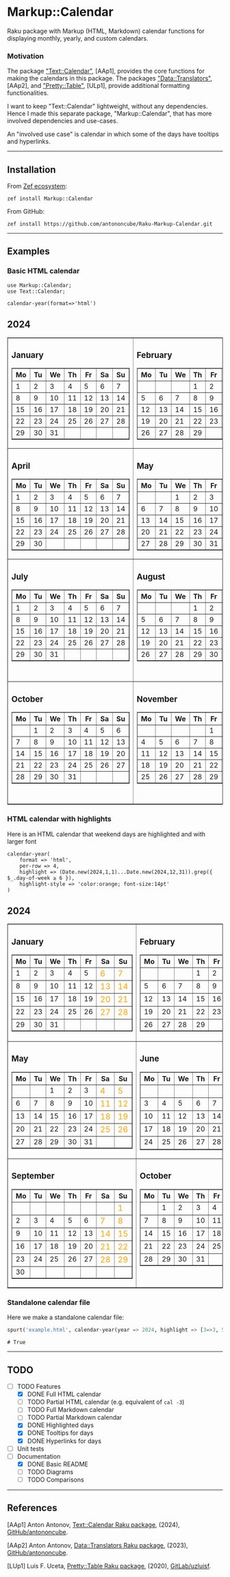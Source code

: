 # Markup::Calendar

Raku package with Markup (HTML, Markdown) calendar functions for displaying monthly, yearly, and custom calendars.

### Motivation

The package 
["Text::Calendar"](https://raku.land/zef:antononcube/Text::Calendar), [AAp1], 
provides the core functions for making the calendars in this package.
The packages 
["Data::Translators"](https://raku.land/zef:antononcube/Data::Translators), [AAp2], and 
["Pretty::Table"](https://raku.land/cpan:ANTONOV/Pretty::Table), [ULp1],
provide additional formatting functionalities.

I want to keep "Text::Calendar" lightweight, without any dependencies. Hence I made this separate 
package, "Markup::Calendar", that has more involved dependencies and use-cases.

An "involved use case" is calendar in which some of the days have tooltips and hyperlinks. 

-----

## Installation

From [Zef ecosystem](https://raku.land):

```
zef install Markup::Calendar
```

From GitHub:

```
zef install https://github.com/antononcube/Raku-Markup-Calendar.git
```

-----

## Examples

### Basic HTML calendar

```raku, results=asis
use Markup::Calendar;
use Text::Calendar;

calendar-year(format=>'html')
```
<style>td { vertical-align: top;a}</style><table border="1"><h2>2024</h2><tbody><tr><td><h3>January</h3><table border="1"><thead><tr><th>Mo</th><th>Tu</th><th>We</th><th>Th</th><th>Fr</th><th>Sa</th><th>Su</th></tr></thead><tbody><tr><td>1</td><td>2</td><td>3</td><td>4</td><td>5</td><td>6</td><td>7</td></tr><tr><td>8</td><td>9</td><td>10</td><td>11</td><td>12</td><td>13</td><td>14</td></tr><tr><td>15</td><td>16</td><td>17</td><td>18</td><td>19</td><td>20</td><td>21</td></tr><tr><td>22</td><td>23</td><td>24</td><td>25</td><td>26</td><td>27</td><td>28</td></tr><tr><td>29</td><td>30</td><td>31</td><td>  </td><td>  </td><td>  </td><td>  </td></tr></tbody></table></td><td><h3>February</h3><table border="1"><thead><tr><th>Mo</th><th>Tu</th><th>We</th><th>Th</th><th>Fr</th><th>Sa</th><th>Su</th></tr></thead><tbody><tr><td>  </td><td>  </td><td>  </td><td>1</td><td>2</td><td>3</td><td>4</td></tr><tr><td>5</td><td>6</td><td>7</td><td>8</td><td>9</td><td>10</td><td>11</td></tr><tr><td>12</td><td>13</td><td>14</td><td>15</td><td>16</td><td>17</td><td>18</td></tr><tr><td>19</td><td>20</td><td>21</td><td>22</td><td>23</td><td>24</td><td>25</td></tr><tr><td>26</td><td>27</td><td>28</td><td>29</td><td>  </td><td>  </td><td>  </td></tr></tbody></table></td><td><h3>March</h3><table border="1"><thead><tr><th>Mo</th><th>Tu</th><th>We</th><th>Th</th><th>Fr</th><th>Sa</th><th>Su</th></tr></thead><tbody><tr><td>  </td><td>  </td><td>  </td><td>  </td><td>1</td><td>2</td><td>3</td></tr><tr><td>4</td><td>5</td><td>6</td><td>7</td><td>8</td><td>9</td><td>10</td></tr><tr><td>11</td><td>12</td><td>13</td><td>14</td><td>15</td><td>16</td><td>17</td></tr><tr><td>18</td><td>19</td><td>20</td><td>21</td><td>22</td><td>23</td><td>24</td></tr><tr><td>25</td><td>26</td><td>27</td><td>28</td><td>29</td><td>30</td><td>31</td></tr></tbody></table></td></tr><tr><td><h3>April</h3><table border="1"><thead><tr><th>Mo</th><th>Tu</th><th>We</th><th>Th</th><th>Fr</th><th>Sa</th><th>Su</th></tr></thead><tbody><tr><td>1</td><td>2</td><td>3</td><td>4</td><td>5</td><td>6</td><td>7</td></tr><tr><td>8</td><td>9</td><td>10</td><td>11</td><td>12</td><td>13</td><td>14</td></tr><tr><td>15</td><td>16</td><td>17</td><td>18</td><td>19</td><td>20</td><td>21</td></tr><tr><td>22</td><td>23</td><td>24</td><td>25</td><td>26</td><td>27</td><td>28</td></tr><tr><td>29</td><td>30</td><td>  </td><td>  </td><td>  </td><td>  </td><td>  </td></tr></tbody></table></td><td><h3>May</h3><table border="1"><thead><tr><th>Mo</th><th>Tu</th><th>We</th><th>Th</th><th>Fr</th><th>Sa</th><th>Su</th></tr></thead><tbody><tr><td>  </td><td>  </td><td>1</td><td>2</td><td>3</td><td>4</td><td>5</td></tr><tr><td>6</td><td>7</td><td>8</td><td>9</td><td>10</td><td>11</td><td>12</td></tr><tr><td>13</td><td>14</td><td>15</td><td>16</td><td>17</td><td>18</td><td>19</td></tr><tr><td>20</td><td>21</td><td>22</td><td>23</td><td>24</td><td>25</td><td>26</td></tr><tr><td>27</td><td>28</td><td>29</td><td>30</td><td>31</td><td>  </td><td>  </td></tr></tbody></table></td><td><h3>June</h3><table border="1"><thead><tr><th>Mo</th><th>Tu</th><th>We</th><th>Th</th><th>Fr</th><th>Sa</th><th>Su</th></tr></thead><tbody><tr><td>  </td><td>  </td><td>  </td><td>  </td><td>  </td><td>1</td><td>2</td></tr><tr><td>3</td><td>4</td><td>5</td><td>6</td><td>7</td><td>8</td><td>9</td></tr><tr><td>10</td><td>11</td><td>12</td><td>13</td><td>14</td><td>15</td><td>16</td></tr><tr><td>17</td><td>18</td><td>19</td><td>20</td><td>21</td><td>22</td><td>23</td></tr><tr><td>24</td><td>25</td><td>26</td><td>27</td><td>28</td><td>29</td><td>30</td></tr></tbody></table></td></tr><tr><td><h3>July</h3><table border="1"><thead><tr><th>Mo</th><th>Tu</th><th>We</th><th>Th</th><th>Fr</th><th>Sa</th><th>Su</th></tr></thead><tbody><tr><td>1</td><td>2</td><td>3</td><td>4</td><td>5</td><td>6</td><td>7</td></tr><tr><td>8</td><td>9</td><td>10</td><td>11</td><td>12</td><td>13</td><td>14</td></tr><tr><td>15</td><td>16</td><td>17</td><td>18</td><td>19</td><td>20</td><td>21</td></tr><tr><td>22</td><td>23</td><td>24</td><td>25</td><td>26</td><td>27</td><td>28</td></tr><tr><td>29</td><td>30</td><td>31</td><td>  </td><td>  </td><td>  </td><td>  </td></tr></tbody></table></td><td><h3>August</h3><table border="1"><thead><tr><th>Mo</th><th>Tu</th><th>We</th><th>Th</th><th>Fr</th><th>Sa</th><th>Su</th></tr></thead><tbody><tr><td>  </td><td>  </td><td>  </td><td>1</td><td>2</td><td>3</td><td>4</td></tr><tr><td>5</td><td>6</td><td>7</td><td>8</td><td>9</td><td>10</td><td>11</td></tr><tr><td>12</td><td>13</td><td>14</td><td>15</td><td>16</td><td>17</td><td>18</td></tr><tr><td>19</td><td>20</td><td>21</td><td>22</td><td>23</td><td>24</td><td>25</td></tr><tr><td>26</td><td>27</td><td>28</td><td>29</td><td>30</td><td>31</td><td>  </td></tr></tbody></table></td><td><h3>September</h3><table border="1"><thead><tr><th>Mo</th><th>Tu</th><th>We</th><th>Th</th><th>Fr</th><th>Sa</th><th>Su</th></tr></thead><tbody><tr><td>  </td><td>  </td><td>  </td><td>  </td><td>  </td><td>  </td><td>1</td></tr><tr><td>2</td><td>3</td><td>4</td><td>5</td><td>6</td><td>7</td><td>8</td></tr><tr><td>9</td><td>10</td><td>11</td><td>12</td><td>13</td><td>14</td><td>15</td></tr><tr><td>16</td><td>17</td><td>18</td><td>19</td><td>20</td><td>21</td><td>22</td></tr><tr><td>23</td><td>24</td><td>25</td><td>26</td><td>27</td><td>28</td><td>29</td></tr><tr><td>30</td><td>  </td><td>  </td><td>  </td><td>  </td><td>  </td><td>  </td></tr></tbody></table></td></tr><tr><td><h3>October</h3><table border="1"><thead><tr><th>Mo</th><th>Tu</th><th>We</th><th>Th</th><th>Fr</th><th>Sa</th><th>Su</th></tr></thead><tbody><tr><td>  </td><td>1</td><td>2</td><td>3</td><td>4</td><td>5</td><td>6</td></tr><tr><td>7</td><td>8</td><td>9</td><td>10</td><td>11</td><td>12</td><td>13</td></tr><tr><td>14</td><td>15</td><td>16</td><td>17</td><td>18</td><td>19</td><td>20</td></tr><tr><td>21</td><td>22</td><td>23</td><td>24</td><td>25</td><td>26</td><td>27</td></tr><tr><td>28</td><td>29</td><td>30</td><td>31</td><td>  </td><td>  </td><td>  </td></tr></tbody></table></td><td><h3>November</h3><table border="1"><thead><tr><th>Mo</th><th>Tu</th><th>We</th><th>Th</th><th>Fr</th><th>Sa</th><th>Su</th></tr></thead><tbody><tr><td>  </td><td>  </td><td>  </td><td>  </td><td>1</td><td>2</td><td>3</td></tr><tr><td>4</td><td>5</td><td>6</td><td>7</td><td>8</td><td>9</td><td>10</td></tr><tr><td>11</td><td>12</td><td>13</td><td>14</td><td>15</td><td>16</td><td>17</td></tr><tr><td>18</td><td>19</td><td>20</td><td>21</td><td>22</td><td>23</td><td>24</td></tr><tr><td>25</td><td>26</td><td>27</td><td>28</td><td>29</td><td>30</td><td>  </td></tr></tbody></table></td><td><h3>December</h3><table border="1"><thead><tr><th>Mo</th><th>Tu</th><th>We</th><th>Th</th><th>Fr</th><th>Sa</th><th>Su</th></tr></thead><tbody><tr><td>  </td><td>  </td><td>  </td><td>  </td><td>  </td><td>  </td><td>1</td></tr><tr><td>2</td><td>3</td><td>4</td><td>5</td><td>6</td><td>7</td><td>8</td></tr><tr><td>9</td><td>10</td><td>11</td><td>12</td><td>13</td><td>14</td><td>15</td></tr><tr><td>16</td><td>17</td><td>18</td><td>19</td><td>20</td><td>21</td><td>22</td></tr><tr><td>23</td><td>24</td><td>25</td><td>26</td><td>27</td><td>28</td><td>29</td></tr><tr><td>30</td><td>31</td><td>  </td><td>  </td><td>  </td><td>  </td><td>  </td></tr></tbody></table></td></tr></tbody></table>


### HTML calendar with highlights 

Here is an HTML calendar that weekend days are highlighted and with larger font

```raku, results=asis
calendar-year(
    format => 'html', 
    per-row => 4, 
    highlight => (Date.new(2024,1,1)...Date.new(2024,12,31)).grep({ $_.day-of-week ≥ 6 }),
    highlight-style => 'color:orange; font-size:14pt'
)
```
<style>td { vertical-align: top;a}</style><table border="1"><h2>2024</h2><tbody><tr><td><h3>January</h3><table border="1"><thead><tr><th>Mo</th><th>Tu</th><th>We</th><th>Th</th><th>Fr</th><th>Sa</th><th>Su</th></tr></thead><tbody><tr><td>1</td><td>2</td><td>3</td><td>4</td><td>5</td><td><span style="color:orange; font-size:14pt">6</span></td><td><span style="color:orange; font-size:14pt">7</span></td></tr><tr><td>8</td><td>9</td><td>10</td><td>11</td><td>12</td><td><span style="color:orange; font-size:14pt">13</span></td><td><span style="color:orange; font-size:14pt">14</span></td></tr><tr><td>15</td><td>16</td><td>17</td><td>18</td><td>19</td><td><span style="color:orange; font-size:14pt">20</span></td><td><span style="color:orange; font-size:14pt">21</span></td></tr><tr><td>22</td><td>23</td><td>24</td><td>25</td><td>26</td><td><span style="color:orange; font-size:14pt">27</span></td><td><span style="color:orange; font-size:14pt">28</span></td></tr><tr><td>29</td><td>30</td><td>31</td><td>  </td><td>  </td><td>  </td><td>  </td></tr></tbody></table></td><td><h3>February</h3><table border="1"><thead><tr><th>Mo</th><th>Tu</th><th>We</th><th>Th</th><th>Fr</th><th>Sa</th><th>Su</th></tr></thead><tbody><tr><td>  </td><td>  </td><td>  </td><td>1</td><td>2</td><td><span style="color:orange; font-size:14pt">3</span></td><td><span style="color:orange; font-size:14pt">4</span></td></tr><tr><td>5</td><td>6</td><td>7</td><td>8</td><td>9</td><td><span style="color:orange; font-size:14pt">10</span></td><td><span style="color:orange; font-size:14pt">11</span></td></tr><tr><td>12</td><td>13</td><td>14</td><td>15</td><td>16</td><td><span style="color:orange; font-size:14pt">17</span></td><td><span style="color:orange; font-size:14pt">18</span></td></tr><tr><td>19</td><td>20</td><td>21</td><td>22</td><td>23</td><td><span style="color:orange; font-size:14pt">24</span></td><td><span style="color:orange; font-size:14pt">25</span></td></tr><tr><td>26</td><td>27</td><td>28</td><td>29</td><td>  </td><td>  </td><td>  </td></tr></tbody></table></td><td><h3>March</h3><table border="1"><thead><tr><th>Mo</th><th>Tu</th><th>We</th><th>Th</th><th>Fr</th><th>Sa</th><th>Su</th></tr></thead><tbody><tr><td>  </td><td>  </td><td>  </td><td>  </td><td>1</td><td><span style="color:orange; font-size:14pt">2</span></td><td><span style="color:orange; font-size:14pt">3</span></td></tr><tr><td>4</td><td>5</td><td>6</td><td>7</td><td>8</td><td><span style="color:orange; font-size:14pt">9</span></td><td><span style="color:orange; font-size:14pt">10</span></td></tr><tr><td>11</td><td>12</td><td>13</td><td>14</td><td>15</td><td><span style="color:orange; font-size:14pt">16</span></td><td><span style="color:orange; font-size:14pt">17</span></td></tr><tr><td>18</td><td>19</td><td>20</td><td>21</td><td>22</td><td><span style="color:orange; font-size:14pt">23</span></td><td><span style="color:orange; font-size:14pt">24</span></td></tr><tr><td>25</td><td>26</td><td>27</td><td>28</td><td>29</td><td><span style="color:orange; font-size:14pt">30</span></td><td><span style="color:orange; font-size:14pt">31</span></td></tr></tbody></table></td><td><h3>April</h3><table border="1"><thead><tr><th>Mo</th><th>Tu</th><th>We</th><th>Th</th><th>Fr</th><th>Sa</th><th>Su</th></tr></thead><tbody><tr><td>1</td><td>2</td><td>3</td><td>4</td><td>5</td><td><span style="color:orange; font-size:14pt">6</span></td><td><span style="color:orange; font-size:14pt">7</span></td></tr><tr><td>8</td><td>9</td><td>10</td><td>11</td><td>12</td><td><span style="color:orange; font-size:14pt">13</span></td><td><span style="color:orange; font-size:14pt">14</span></td></tr><tr><td>15</td><td>16</td><td>17</td><td>18</td><td>19</td><td><span style="color:orange; font-size:14pt">20</span></td><td><span style="color:orange; font-size:14pt">21</span></td></tr><tr><td>22</td><td>23</td><td>24</td><td>25</td><td>26</td><td><span style="color:orange; font-size:14pt">27</span></td><td><span style="color:orange; font-size:14pt">28</span></td></tr><tr><td>29</td><td>30</td><td>  </td><td>  </td><td>  </td><td>  </td><td>  </td></tr></tbody></table></td></tr><tr><td><h3>May</h3><table border="1"><thead><tr><th>Mo</th><th>Tu</th><th>We</th><th>Th</th><th>Fr</th><th>Sa</th><th>Su</th></tr></thead><tbody><tr><td>  </td><td>  </td><td>1</td><td>2</td><td>3</td><td><span style="color:orange; font-size:14pt">4</span></td><td><span style="color:orange; font-size:14pt">5</span></td></tr><tr><td>6</td><td>7</td><td>8</td><td>9</td><td>10</td><td><span style="color:orange; font-size:14pt">11</span></td><td><span style="color:orange; font-size:14pt">12</span></td></tr><tr><td>13</td><td>14</td><td>15</td><td>16</td><td>17</td><td><span style="color:orange; font-size:14pt">18</span></td><td><span style="color:orange; font-size:14pt">19</span></td></tr><tr><td>20</td><td>21</td><td>22</td><td>23</td><td>24</td><td><span style="color:orange; font-size:14pt">25</span></td><td><span style="color:orange; font-size:14pt">26</span></td></tr><tr><td>27</td><td>28</td><td>29</td><td>30</td><td>31</td><td>  </td><td>  </td></tr></tbody></table></td><td><h3>June</h3><table border="1"><thead><tr><th>Mo</th><th>Tu</th><th>We</th><th>Th</th><th>Fr</th><th>Sa</th><th>Su</th></tr></thead><tbody><tr><td>  </td><td>  </td><td>  </td><td>  </td><td>  </td><td><span style="color:orange; font-size:14pt">1</span></td><td><span style="color:orange; font-size:14pt">2</span></td></tr><tr><td>3</td><td>4</td><td>5</td><td>6</td><td>7</td><td><span style="color:orange; font-size:14pt">8</span></td><td><span style="color:orange; font-size:14pt">9</span></td></tr><tr><td>10</td><td>11</td><td>12</td><td>13</td><td>14</td><td><span style="color:orange; font-size:14pt">15</span></td><td><span style="color:orange; font-size:14pt">16</span></td></tr><tr><td>17</td><td>18</td><td>19</td><td>20</td><td>21</td><td><span style="color:orange; font-size:14pt">22</span></td><td><span style="color:orange; font-size:14pt">23</span></td></tr><tr><td>24</td><td>25</td><td>26</td><td>27</td><td>28</td><td><span style="color:orange; font-size:14pt">29</span></td><td><span style="color:orange; font-size:14pt">30</span></td></tr></tbody></table></td><td><h3>July</h3><table border="1"><thead><tr><th>Mo</th><th>Tu</th><th>We</th><th>Th</th><th>Fr</th><th>Sa</th><th>Su</th></tr></thead><tbody><tr><td>1</td><td>2</td><td>3</td><td>4</td><td>5</td><td><span style="color:orange; font-size:14pt">6</span></td><td><span style="color:orange; font-size:14pt">7</span></td></tr><tr><td>8</td><td>9</td><td>10</td><td>11</td><td>12</td><td><span style="color:orange; font-size:14pt">13</span></td><td><span style="color:orange; font-size:14pt">14</span></td></tr><tr><td>15</td><td>16</td><td>17</td><td>18</td><td>19</td><td><span style="color:orange; font-size:14pt">20</span></td><td><span style="color:orange; font-size:14pt">21</span></td></tr><tr><td>22</td><td>23</td><td>24</td><td>25</td><td>26</td><td><span style="color:orange; font-size:14pt">27</span></td><td><span style="color:orange; font-size:14pt">28</span></td></tr><tr><td>29</td><td>30</td><td>31</td><td>  </td><td>  </td><td>  </td><td>  </td></tr></tbody></table></td><td><h3>August</h3><table border="1"><thead><tr><th>Mo</th><th>Tu</th><th>We</th><th>Th</th><th>Fr</th><th>Sa</th><th>Su</th></tr></thead><tbody><tr><td>  </td><td>  </td><td>  </td><td>1</td><td>2</td><td><span style="color:orange; font-size:14pt">3</span></td><td><span style="color:orange; font-size:14pt">4</span></td></tr><tr><td>5</td><td>6</td><td>7</td><td>8</td><td>9</td><td><span style="color:orange; font-size:14pt">10</span></td><td><span style="color:orange; font-size:14pt">11</span></td></tr><tr><td>12</td><td>13</td><td>14</td><td>15</td><td>16</td><td><span style="color:orange; font-size:14pt">17</span></td><td><span style="color:orange; font-size:14pt">18</span></td></tr><tr><td>19</td><td>20</td><td>21</td><td>22</td><td>23</td><td><span style="color:orange; font-size:14pt">24</span></td><td><span style="color:orange; font-size:14pt">25</span></td></tr><tr><td>26</td><td>27</td><td>28</td><td>29</td><td>30</td><td><span style="color:orange; font-size:14pt">31</span></td><td>  </td></tr></tbody></table></td></tr><tr><td><h3>September</h3><table border="1"><thead><tr><th>Mo</th><th>Tu</th><th>We</th><th>Th</th><th>Fr</th><th>Sa</th><th>Su</th></tr></thead><tbody><tr><td>  </td><td>  </td><td>  </td><td>  </td><td>  </td><td>  </td><td><span style="color:orange; font-size:14pt">1</span></td></tr><tr><td>2</td><td>3</td><td>4</td><td>5</td><td>6</td><td><span style="color:orange; font-size:14pt">7</span></td><td><span style="color:orange; font-size:14pt">8</span></td></tr><tr><td>9</td><td>10</td><td>11</td><td>12</td><td>13</td><td><span style="color:orange; font-size:14pt">14</span></td><td><span style="color:orange; font-size:14pt">15</span></td></tr><tr><td>16</td><td>17</td><td>18</td><td>19</td><td>20</td><td><span style="color:orange; font-size:14pt">21</span></td><td><span style="color:orange; font-size:14pt">22</span></td></tr><tr><td>23</td><td>24</td><td>25</td><td>26</td><td>27</td><td><span style="color:orange; font-size:14pt">28</span></td><td><span style="color:orange; font-size:14pt">29</span></td></tr><tr><td>30</td><td>  </td><td>  </td><td>  </td><td>  </td><td>  </td><td>  </td></tr></tbody></table></td><td><h3>October</h3><table border="1"><thead><tr><th>Mo</th><th>Tu</th><th>We</th><th>Th</th><th>Fr</th><th>Sa</th><th>Su</th></tr></thead><tbody><tr><td>  </td><td>1</td><td>2</td><td>3</td><td>4</td><td><span style="color:orange; font-size:14pt">5</span></td><td><span style="color:orange; font-size:14pt">6</span></td></tr><tr><td>7</td><td>8</td><td>9</td><td>10</td><td>11</td><td><span style="color:orange; font-size:14pt">12</span></td><td><span style="color:orange; font-size:14pt">13</span></td></tr><tr><td>14</td><td>15</td><td>16</td><td>17</td><td>18</td><td><span style="color:orange; font-size:14pt">19</span></td><td><span style="color:orange; font-size:14pt">20</span></td></tr><tr><td>21</td><td>22</td><td>23</td><td>24</td><td>25</td><td><span style="color:orange; font-size:14pt">26</span></td><td><span style="color:orange; font-size:14pt">27</span></td></tr><tr><td>28</td><td>29</td><td>30</td><td>31</td><td>  </td><td>  </td><td>  </td></tr></tbody></table></td><td><h3>November</h3><table border="1"><thead><tr><th>Mo</th><th>Tu</th><th>We</th><th>Th</th><th>Fr</th><th>Sa</th><th>Su</th></tr></thead><tbody><tr><td>  </td><td>  </td><td>  </td><td>  </td><td>1</td><td><span style="color:orange; font-size:14pt">2</span></td><td><span style="color:orange; font-size:14pt">3</span></td></tr><tr><td>4</td><td>5</td><td>6</td><td>7</td><td>8</td><td><span style="color:orange; font-size:14pt">9</span></td><td><span style="color:orange; font-size:14pt">10</span></td></tr><tr><td>11</td><td>12</td><td>13</td><td>14</td><td>15</td><td><span style="color:orange; font-size:14pt">16</span></td><td><span style="color:orange; font-size:14pt">17</span></td></tr><tr><td>18</td><td>19</td><td>20</td><td>21</td><td>22</td><td><span style="color:orange; font-size:14pt">23</span></td><td><span style="color:orange; font-size:14pt">24</span></td></tr><tr><td>25</td><td>26</td><td>27</td><td>28</td><td>29</td><td><span style="color:orange; font-size:14pt">30</span></td><td>  </td></tr></tbody></table></td><td><h3>December</h3><table border="1"><thead><tr><th>Mo</th><th>Tu</th><th>We</th><th>Th</th><th>Fr</th><th>Sa</th><th>Su</th></tr></thead><tbody><tr><td>  </td><td>  </td><td>  </td><td>  </td><td>  </td><td>  </td><td><span style="color:orange; font-size:14pt">1</span></td></tr><tr><td>2</td><td>3</td><td>4</td><td>5</td><td>6</td><td><span style="color:orange; font-size:14pt">7</span></td><td><span style="color:orange; font-size:14pt">8</span></td></tr><tr><td>9</td><td>10</td><td>11</td><td>12</td><td>13</td><td><span style="color:orange; font-size:14pt">14</span></td><td><span style="color:orange; font-size:14pt">15</span></td></tr><tr><td>16</td><td>17</td><td>18</td><td>19</td><td>20</td><td><span style="color:orange; font-size:14pt">21</span></td><td><span style="color:orange; font-size:14pt">22</span></td></tr><tr><td>23</td><td>24</td><td>25</td><td>26</td><td>27</td><td><span style="color:orange; font-size:14pt">28</span></td><td><span style="color:orange; font-size:14pt">29</span></td></tr><tr><td>30</td><td>31</td><td>  </td><td>  </td><td>  </td><td>  </td><td>  </td></tr></tbody></table></td></tr></tbody></table>


### Standalone calendar file

Here we make a standalone calendar file:

```raku
spurt('example.html', calendar-year(year => 2024, highlight => [3=>3, 5=>24, 9=>9], highlight-style=>'color:red', format=>'html'))
```
```
# True
```

------

## TODO

- [ ] TODO Features
  - [X] DONE Full HTML calendar 
  - [ ] TODO Partial HTML calendar (e.g. equivalent of `cal -3`) 
  - [ ] TODO Full Markdown calendar
  - [ ] TODO Partial Markdown calendar
  - [X] DONE Highlighted days
  - [X] DONE Tooltips for days
  - [X] DONE Hyperlinks for days
- [ ] Unit tests
- [ ] Documentation
  - [X] DONE Basic README
  - [ ] TODO Diagrams
  - [ ] TODO Comparisons

------

## References 

[AAp1] Anton Antonov,
[Text::Calendar Raku package](https://github.com/antononcube/Raku-Text-Calendar),
(2024),
[GitHub/antononcube](https://github.com/antononcube).

[AAp2] Anton Antonov,
[Data::Translators Raku package](https://github.com/antononcube/Raku-Data-Translators),
(2023),
[GitHub/antononcube](https://github.com/antononcube).

[LUp1] Luis F. Uceta,
[Pretty::Table Raku package](https://gitlab.com/uzluisf/raku-pretty-table/),
(2020),
[GitLab/uzluisf](https://gitlab.com/uzluisf/).


